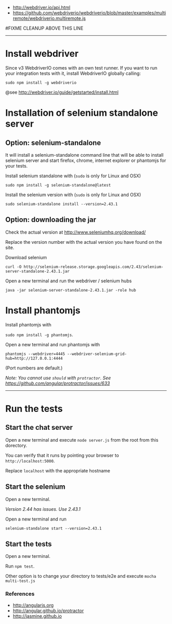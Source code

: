
- http://webdriver.io/api.html
- https://github.com/webdriverio/webdriverio/blob/master/examples/multiremote/webdriverio.multiremote.js
 
#FIXME CLEANUP ABOVE THIS LINE 

---
# Install webdriver
Since v3 WebdriverIO comes with an own test runner. If you want to run your integration tests with it, install WebdriverIO globally calling:

`sudo npm install -g webdriverio`

@see http://webdriver.io/guide/getstarted/install.html


# Installation of selenium standalone server


## Option: selenium-standalone
It will install a selenium-standalone command line that will be able to install selenium server and start firefox, chrome, internet explorer or phantomjs for your tests.

Install selenium standalone with (`sudo` is only for Linux and OSX)

```
sudo npm install -g selenium-standalone@latest
```

Install the selenium version with (`sudo` is only for Linux and OSX)

```
sudo selenium-standalone install --version=2.43.1
```

## Option: downloading the jar
Check the actual version at http://www.seleniumhq.org/download/

Replace the version number with the actual version you have found on the site.

Download selenium

`curl -O http://selenium-release.storage.googleapis.com/2.43/selenium-server-standalone-2.43.1.jar`

Open a new terminal and run the webdriver / selenium hubs

```
java -jar selenium-server-standalone-2.43.1.jar -role hub
```

# Install phantomjs

Install phantomjs with

`sudo npm install -g phantomjs`.

Open a new terminal and run phantomjs with

```
phantomjs --webdriver=4445 --webdriver-selenium-grid-hub=http://127.0.0.1:4444
```

(Port numbers are default.)


*Note: You cannot use `should` with `protractor`. See https://github.com/angular/protractor/issues/633*

---


# Run the tests

## Start the chat server 
Open a new terminal and execute `node server.js` from the root from this dorectory.
 
You can verify that it runs by pointing your browser to `http://localhost:5000`. 

Replace `localhost` with the appropriate hostname 

## Start the selenium
Open a new terminal.

*Version 2.44 has issues. Use 2.43.1*

Open a new terminal and run
```
selenium-standalone start --version=2.43.1
```

## Start the tests
Open a new terminal.

Run `npm test`.

Other option is to change your directory to tests/e2e and execute `mocha multi-test.js`




### References
- http://angularjs.org
- http://angular.github.io/protractor
- http://jasmine.github.io


